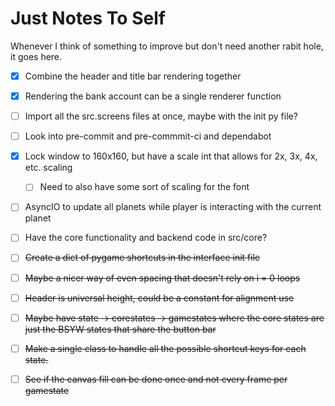 # Just Notes To Self

Whenever I think of something to improve but don't need another rabit hole, it goes here.

- [x] Combine the header and title bar rendering together
- [x] Rendering the bank account can be a single renderer function
- [ ] Import all the src.screens files at once, maybe with the init py file?
- [ ] Look into pre-commit and pre-commmit-ci and dependabot
- [x] Lock window to 160x160, but have a scale int that allows for 2x, 3x, 4x, etc. scaling
  - [ ] Need to also have some sort of scaling for the font
- [ ] AsyncIO to update all planets while player is interacting with the current planet
- [ ] Have the core functionality and backend code in src/core?

- [ ] ~~Create a dict of pygame shortcuts in the interface init file~~
- [ ] ~~Maybe a nicer way of even spacing that doesn't rely on i = 0 loops~~
- [ ] ~~Header is universal height, could be a constant for alignment use~~
- [ ] ~~Maybe have state -> corestates -> gamestates where the core states are just the BSYW states that share the button bar~~
- [ ] ~~Make a single class to handle all the possible shortcut keys for each state.~~
- [ ] ~~See if the canvas fill can be done once and not every frame per gamestate~~
